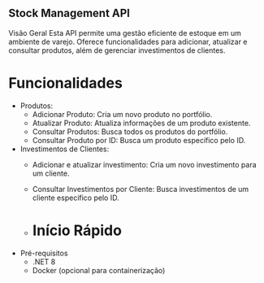 ## Stock Management API
Visão Geral
Esta API permite uma gestão eficiente de estoque em um ambiente de varejo. Oferece funcionalidades para adicionar, atualizar e consultar produtos, além de gerenciar investimentos de clientes.

# Funcionalidades
- Produtos:
  - Adicionar Produto: Cria um novo produto no portfólio.
  -  Atualizar Produto: Atualiza informações de um produto existente.
  - Consultar Produtos: Busca todos os produtos do portfólio.
  - Consultar Produto por ID: Busca um produto específico pelo ID.
- Investimentos de Clientes:
  -  Adicionar e atualizar investimento: Cria um novo investimento para um cliente.
  - Consultar Investimentos por Cliente: Busca investimentos de um cliente específico pelo ID.
 
  - # Início Rápido
- Pré-requisitos
  - .NET 8
  - Docker (opcional para containerização)
